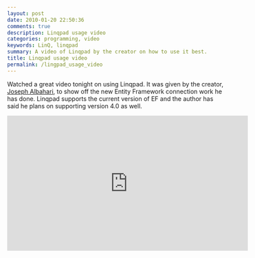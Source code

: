 ```yaml
---
layout: post
date: 2010-01-20 22:50:36
comments: true
description: Linqpad usage video
categories: programming, video
keywords: LinQ, linqpad
summary: A video of Linqpad by the creator on how to use it best.
title: Linqpad usage video
permalink: /lingpad_usage_video
---
```


Watched a great video tonight on using Linqpad. It was given by the creator, [Joseph Albahari](http://www.albahari.com/), to show off the new Entity Framework connection work he has done. Linqpad supports the current version of EF and the author has said he plans on supporting version 4.0 as well.

<iframe width="560" height="315" src="http://www.youtube.com/embed/xELeRwyOO_g" frameborder="0" allowfullscreen></iframe>
